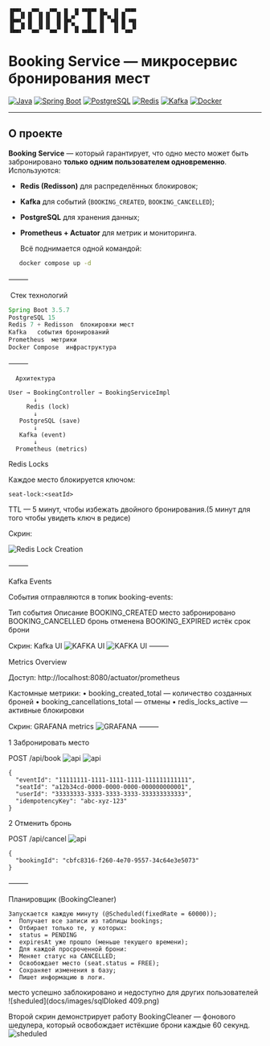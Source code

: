 ```
▗▄▄▖  ▗▄▖  ▗▄▖ ▗▖ ▗▖▗▄▄▄▖▗▖  ▗▖ ▗▄▄▖
▐▌ ▐▌▐▌ ▐▌▐▌ ▐▌▐▌▗▞▘  █  ▐▛▚▖▐▌▐▌   
▐▛▀▚▖▐▌ ▐▌▐▌ ▐▌▐▛▚▖   █  ▐▌ ▝▜▌▐▌▝▜▌
▐▙▄▞▘▝▚▄▞▘▝▚▄▞▘▐▌ ▐▌▗▄█▄▖▐▌  ▐▌▝▚▄▞▘
```



#   Booking Service — микросервис бронирования мест

[![Java](https://img.shields.io/badge/Java-17-blue?logo=openjdk)](https://openjdk.org/)
[![Spring Boot](https://img.shields.io/badge/Spring_Boot-3.5.7-brightgreen?logo=springboot)](https://spring.io/projects/spring-boot)
[![PostgreSQL](https://img.shields.io/badge/PostgreSQL-15-blue?logo=postgresql)](https://www.postgresql.org/)
[![Redis](https://img.shields.io/badge/Redis-7-red?logo=redis)](https://redis.io/)
[![Kafka](https://img.shields.io/badge/Apache_Kafka-3.9-black?logo=apachekafka)](https://kafka.apache.org/)
[![Docker](https://img.shields.io/badge/Docker-Compose-blue?logo=docker)](https://docs.docker.com/compose/)

---

##  О проекте

**Booking Service** — который гарантирует,
что одно место может быть забронировано **только одним пользователем одновременно**.  
Используются:
- **Redis (Redisson)** для распределённых блокировок;
- **Kafka** для событий (`BOOKING_CREATED`, `BOOKING_CANCELLED`);
- **PostgreSQL** для хранения данных;
- **Prometheus + Actuator** для метрик и мониторинга.

   Всё поднимается одной командой:
```bash 
   docker compose up -d
```

⸻

 ️ Стек технологий

```Java 17	
Spring Boot 3.5.7	
PostgreSQL 15
Redis 7 + Redisson	блокировки мест
Kafka	события бронирований
Prometheus	метрики
Docker Compose	инфраструктура
```
⸻
```
  Архитектура

User → BookingController → BookingServiceImpl
       ↓
     Redis (lock)
       ↓
   PostgreSQL (save)
       ↓
   Kafka (event)
       ↓
  Prometheus (metrics)
```


  Redis Locks

Каждое место блокируется ключом:

```seat-lock:<seatId>```

TTL — 5 минут, чтобы избежать двойного бронирования.(5 минут для того чтобы увидеть ключ в редисе)

  Скрин:

![Redis Lock Creation](docs/images/redislock.png)

⸻

  Kafka Events

События отправляются в топик booking-events:

Тип события	Описание
BOOKING_CREATED	место забронировано
BOOKING_CANCELLED	бронь отменена
BOOKING_EXPIRED	истёк срок брони

  Скрин: Kafka UI
  ![KAFKA UI](docs/images/kafka.png)
  ![KAFKA UI](docs/images/consumer.png)
⸻

 Metrics Overview

Доступ:
  http://localhost:8080/actuator/prometheus

Кастомные метрики:
	•	booking_created_total — количество созданных броней
	•	booking_cancellations_total — отмены
	•	redis_locks_active — активные блокировки

  Скрин: GRAFANA metrics
  ![GRAFANA](docs/images/grafana.png)
⸻

1️ Забронировать место

POST /api/book
![api](docs/images/200.png)
![api](docs/images/2002.png)
```
{
  "eventId": "11111111-1111-1111-1111-111111111111",
  "seatId": "a12b34cd-0000-0000-0000-000000000001",
  "userId": "33333333-3333-3333-3333-333333333333",
  "idempotencyKey": "abc-xyz-123"
}
```

2️ Отменить бронь

POST /api/cancel
![api](docs/images/cancel.png)
```
{
  "bookingId": "cbfc8316-f260-4e70-9557-34c64e3e5073"
}
```
⸻

 Планировщик (BookingCleaner)
 ```
 Запускается каждую минуту (@Scheduled(fixedRate = 60000));
 •	Получает все записи из таблицы bookings;
 •	Отбирает только те, у которых:
 •	status = PENDING
 •	expiresAt уже прошло (меньше текущего времени);
 •	Для каждой просроченной брони:
 •	Меняет статус на CANCELLED;
 •	Освобождает место (seat.status = FREE);
 •	Сохраняет изменения в базу;
 •	Пишет информацию в логи.
```
место успешно заблокировано и недоступно для других пользователей
![sheduled](docs/images/sqlDloked 409.png)

Второй скрин
демонстрирует работу BookingCleaner — фонового шедулера,
который освобождает истёкшие брони каждые 60 секунд.
![sheduled](docs/images/sheduled.png)

